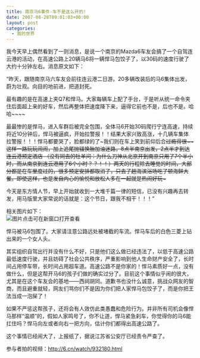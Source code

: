 ```yaml
---
title: 南京马6事件-车不是这么开的!
date: 2007-08-28T09:01:03+00:00
layout: post
categories:
  - 我的世界
---
```

我今天早上偶然看到了一则消息，是说一个南京的Mazda6车友会搞了一个自驾连云港的活动，在高速公路上20辆马6将一辆悍马包饺子了，以30码的速度行驶了大约十分钟左右。消息原文如下：

“昨天，跟随南京马六车友会前往连云港二日游。20多辆改装后的马6集体出发，蔚为壮观。向目的地前进，把道封死。

最有趣的是在高速上夹Q7和悍马。大家每辆车上配了手台，于是听从统一命令夹住后面超上来的好车，然后再整体把速度降下来，逼得它前也不是，后也不是。哈哈~~~~
<!--more-->

最最惨的是悍马，进入车群后被完全包围，全体马6开始30码爬行宁连高速，持续将近10分钟后，悍马被逼疯，开始拉警报！！结果大家兴致高涨，十几辆车集体拉警报！！！悍马都要哭了，脸都绿的了~我们则在车上笑到前仰后合<del>过瘾得很~~这样一路玩玩闹闹，加上追尾抛锚换胎加油迷路，8点半南京出发，2点半才到达连云港预定酒店 （没有同去的牡羊问：为什么刀神从北京开到南京只用了7个半小时，而从南京到连云港用了6个小时？？！！）两天的行程除去睡觉的时间，大部分都是在车里度过的，很多预定安排都取消了，只去了趟海滨浴场吃了顿海鲜大餐。即使这样，也是发自内心的愉悦和放松人多在一起就是热闹好玩~

今天是东方情人节，早上开始就收到一大堆千篇一律的短信，已没有兴趣再去转发，用马版里大家常说的话就是：这个节日，跟我不相干！！！”

相关图片如下：<br /> <img src="http://image.xcar.com.cn/attachments/day_070824/20070824_c2007ee347e8e7653166q29TIEBx0Q3Z.jpg" alt="图片点击可在新窗口打开查看" />

悍马被马6包围了。大家请注意公路远处被堵截的车流。悍马车后的白色三菱上钻出来的一个女人头。

其实组织自驾出行并没有什么不好，只是他们这么做已经违法了，以低于高速公路最低速度行驶，并且妨碍了社会公共秩序，严重影响到他人生命财产安全了，长时间占用停车带，长时间占用超车道。高速公路不是你家的！悍马素质好一点，没有做什么，但是这帮开马6的孩子们做的确实过分了。目前这个事情似乎闹的很大，尤其是在这个车友会的基地——西祠胡同。道歉书也没什么诚意，挑战众网友的智商，而且避重就轻，网友们骂你们不是因为你们把人家悍马包饺子了，而是你把王法当成一泡屎了！

如果不严惩这帮孩子，还将会有人效仿此类愚蠢和危险行为。并非所有司机会像悍马那样“温顺”的，假如人家鸣号了，你不让道，悍马紧急刹车，你觉得你的马6能扛住吗？悍马向左或者向右一把方向，估计你们都得出高速公路了。

这个事情已经闹大了，上报纸了，据说江苏省公安厅已经责令严查了。

参与者拍的视频：<a href="http://6.cn/watch/932180.html">http://6.cn/watch/932180.html</a>
